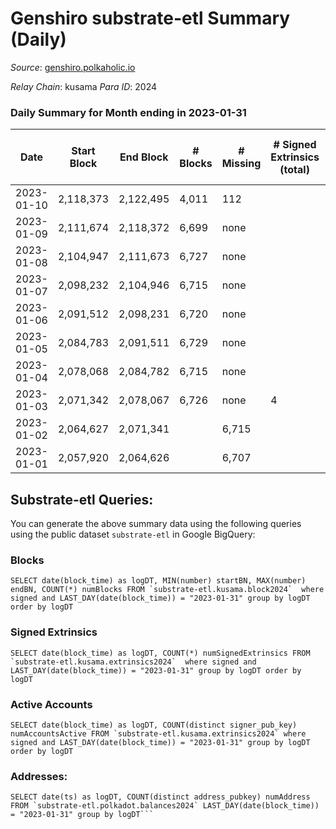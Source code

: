 # Genshiro substrate-etl Summary (Daily)

_Source_: [genshiro.polkaholic.io](https://genshiro.polkaholic.io)

*Relay Chain*: kusama
*Para ID*: 2024



### Daily Summary for Month ending in 2023-01-31


| Date | Start Block | End Block | # Blocks | # Missing | # Signed Extrinsics (total) | # Active Accounts | # Addresses with Balances | # Events | # Transfers | # XCM Transfers In | # XCM Transfers Out |
| ---- | ----------- | --------- | -------- | --------- | --------------------------- | ----------------- | ------------------------- | -------- | ----------- | ------------------ | ------------------- |
| 2023-01-10 | 2,118,373 | 2,122,495 | 4,011 | 112 |  |  |  | 3,083 |   |   |   |
| 2023-01-09 | 2,111,674 | 2,118,372 | 6,699 | none |  |  | 25 | 13,409 |   |   |   |
| 2023-01-08 | 2,104,947 | 2,111,673 | 6,727 | none |  |  |  | 13,465 |   |   |   |
| 2023-01-07 | 2,098,232 | 2,104,946 | 6,715 | none |  |  |  | 13,447 |   |   |   |
| 2023-01-06 | 2,091,512 | 2,098,231 | 6,720 | none |  |  |  | 13,452 |   |   |   |
| 2023-01-05 | 2,084,783 | 2,091,511 | 6,729 | none |  |  | 25 | 13,469 |   |   |   |
| 2023-01-04 | 2,078,068 | 2,084,782 | 6,715 | none |  |  | 25 | 13,453 |   |   |   |
| 2023-01-03 | 2,071,342 | 2,078,067 | 6,726 | none | 4 | 2 | 25 | 13,481 |   |   |   |
| 2023-01-02 | 2,064,627 | 2,071,341 |  | 6,715 |  |  |  |  |   |   |   |
| 2023-01-01 | 2,057,920 | 2,064,626 |  | 6,707 |  |  |  |  |   |   |   |

## Substrate-etl Queries:
You can generate the above summary data using the following queries using the public dataset `substrate-etl` in Google BigQuery:


### Blocks
```
SELECT date(block_time) as logDT, MIN(number) startBN, MAX(number) endBN, COUNT(*) numBlocks FROM `substrate-etl.kusama.block2024`  where signed and LAST_DAY(date(block_time)) = "2023-01-31" group by logDT order by logDT
```


### Signed Extrinsics
```
SELECT date(block_time) as logDT, COUNT(*) numSignedExtrinsics FROM `substrate-etl.kusama.extrinsics2024`  where signed and LAST_DAY(date(block_time)) = "2023-01-31" group by logDT order by logDT
```


### Active Accounts
```
SELECT date(block_time) as logDT, COUNT(distinct signer_pub_key) numAccountsActive FROM `substrate-etl.kusama.extrinsics2024` where signed and LAST_DAY(date(block_time)) = "2023-01-31" group by logDT order by logDT
```


### Addresses:
```
SELECT date(ts) as logDT, COUNT(distinct address_pubkey) numAddress FROM `substrate-etl.polkadot.balances2024` LAST_DAY(date(block_time)) = "2023-01-31" group by logDT```

